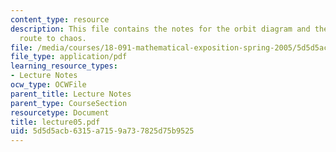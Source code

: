 ```yaml
---
content_type: resource
description: This file contains the notes for the orbit diagram and the period-doubling
  route to chaos.
file: /media/courses/18-091-mathematical-exposition-spring-2005/5d5d5acb6315a7159a737825d75b9525_lecture05.pdf
file_type: application/pdf
learning_resource_types:
- Lecture Notes
ocw_type: OCWFile
parent_title: Lecture Notes
parent_type: CourseSection
resourcetype: Document
title: lecture05.pdf
uid: 5d5d5acb-6315-a715-9a73-7825d75b9525
---
```


